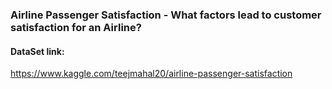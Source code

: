 ### Airline Passenger Satisfaction - What factors lead to customer satisfaction for an Airline?
#### DataSet link:
https://www.kaggle.com/teejmahal20/airline-passenger-satisfaction
